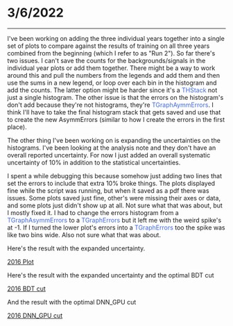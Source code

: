 # 3/6/2022
---
I've been working on adding the three individual years together into a single set of plots to compare against the results of training on all three years combined from the beginning (which I refer to as "Run 2"). So far there's two issues. I can't save the counts for the backgrounds/signals in the individual year plots or add them together. There might be a way to work around this and pull the numbers from the legends and add them and then use the sums in a new legend, or loop over each bin in the histogram and add the counts. The latter option might be harder since it's a <span style="color:royalblue">THStack</span> not just a single histogram. The other issue is that the errors on the histogram's don't add because they're not histograms, they're <span style="color:royalblue;">TGraphAymmErrors</span>. I think I'll have to take the final histogram stack that gets saved and use that to create the new AsymmErrors (similar to how I create the errors in the first place).

The other thing I've been working on is expanding the uncertainties on the histograms. I've been looking at the analysis note and they don't have an overall reported uncertainty. For now I just added an overall systematic uncertainty of 10% in addition to the statistical uncertainties.

I spent a while debugging this because somehow just adding two lines that set the errors to include that extra 10% broke things. The plots displayed fine while the script was running, but when it saved as a pdf there was issues. Some plots saved just fine, other's were missing their axes or data, and some plots just didn't show up at all. Not sure what that was about, but I mostly fixed it. I had to change the errors histogram from a <span style="color: royalblue">TGraphAsymmErrors</span> to a <span style="color: royalblue">TGraphErrors</span> but it left me with the weird spike's at -1. If I turned the lower plot's errors into a <span style="color: royalblue">TGraphErrors</span> too the spike was like two bins wide. Also not sure what that was about.

Here's the result with the expanded uncertainty.

[2016 Plot](./img/2016_test1_20-52.pdf)

Here's the result with the expanded uncertainty and the optimal BDT cut

[2016 BDT cut](./img/2016_BDT_cut_5-35.pdf)

And the result with the optimal DNN_GPU cut

[2016 DNN_GPU cut](./img/2016_DNN_cut_5-44.pdf)